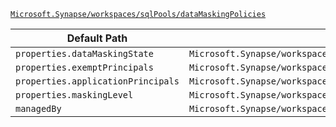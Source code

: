 [`Microsoft.Synapse/workspaces/sqlPools/dataMaskingPolicies`](https://docs.microsoft.com/en-us/azure/templates/microsoft.synapse/workspaces/sqlpools/datamaskingpolicies)

| Default Path | Alias |
|---|---|
| `properties.dataMaskingState` | `Microsoft.Synapse/workspaces/sqlPools/dataMaskingPolicies/dataMaskingState` |
| `properties.exemptPrincipals` | `Microsoft.Synapse/workspaces/sqlPools/dataMaskingPolicies/exemptPrincipals` |
| `properties.applicationPrincipals` | `Microsoft.Synapse/workspaces/sqlPools/dataMaskingPolicies/applicationPrincipals` |
| `properties.maskingLevel` | `Microsoft.Synapse/workspaces/sqlPools/dataMaskingPolicies/maskingLevel` |
| `managedBy` | `Microsoft.Synapse/workspaces/sqlPools/dataMaskingPolicies/managedBy` |


